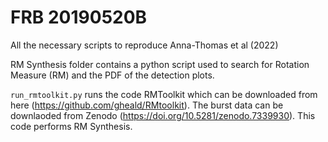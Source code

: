 # FRB 20190520B
All the necessary scripts to reproduce Anna-Thomas et al (2022)

RM Synthesis folder contains a python script used to search for Rotation Measure (RM) and the PDF of the detection plots. 

`run_rmtoolkit.py` runs the code RMToolkit which can be downloaded from here (https://github.com/gheald/RMtoolkit). The burst data can be downlaoded from 
Zenodo (https://doi.org/10.5281/zenodo.7339930). This code performs RM Synthesis.
